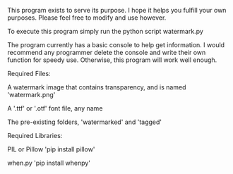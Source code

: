 This program exists to serve its purpose. I hope it helps you fulfill your own purposes. Please feel free to modify and use however.

To execute this program simply run the python script watermark.py

The program currently has a basic console to help get information. I would recommend any programmer delete the console and write their own function for speedy use. Otherwise, this program will work well enough.

Required Files:

A watermark image that contains transparency, and is named 'watermark.png'

A '.ttf' or '.otf' font file, any name

The pre-existing folders, 'watermarked' and 'tagged'

Required Libraries:

PIL or Pillow 'pip install pillow'

when.py 'pip install whenpy'
